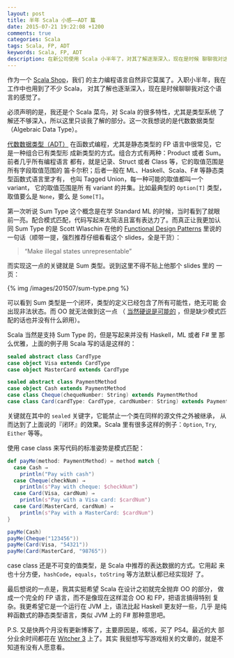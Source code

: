 ```yaml
---
layout: post
title: 半年 Scala 小感——ADT 篇
date: 2015-07-21 19:22:08 +1200
comments: true
categories: Scala
tags: Scala, FP, ADT
keywords: Scala, FP, ADT
description: 在新公司使用 Scala 小半年了，对其了解逐渐深入，现在是时候 聊聊我对这个语言的感觉了。这一次先说我喜欢的地方：ADT 和 Monad。
---
```


作为一个 [Scala Shop](http://movio.co/career/#gotoOpenPositions)，我们
的主力编程语言自然非它莫属了。入职小半年，我在工作中也用到了不少 Scala，
对其了解也逐渐深入，现在是时候聊聊我对这个语言的感觉了。

必须声明的是，我还是个 Scala 菜鸟，对 Scala 的很多特性，尤其是类型系统
了解还不够深入，所以这里只谈我了解的部分。这一次我想说的是代数数据类型
（Algebraic Data Type）。

[代数数据类型（ADT）](https://en.wikipedia.org/wiki/Algebraic_data_type)
在函数式编程，尤其是静态类型的 FP 语言中很常见，它是一种组合已有类型形
成新类型的方式。组合方式有两种：Product 或者 Sum。前者几乎所有编程语言
都有，就是记录、Struct 或者 Class 等，它的取值范围是所有字段取值范围的
笛卡尔积；后者一般在 ML、Haskell、Scala、F# 等静态类型函数式语言里才有，
也叫 Tagged Union，每一种可能的取值都叫一个 variant， 它的取值范围是所
有 variant 的并集。比如最典型的 `Option[T]` 类型，取值要么是 `None`，要么
是 `Some[T]`。

第一次听说 Sum Type 这个概念是在学 Standard ML 的时候，当时看到了就眼
前一亮。配合模式匹配，代码写起来太简洁且富有表达力了。而真正让我更加认
同 Sum Type 的是 Scott Wlaschin 在他的
[Functional Design Patterns](http://www.slideshare.net/ScottWlaschin/fp-patterns-buildstufflt)
里说的一句话（顺带一提，强烈推荐仔细看看这个 slides，全是干货）：

> “Make illegal states unrepresentable”

<!--more-->

而实现这一点的关键就是 Sum 类型。说到这里不得不贴上他那个 slides 里的
一页：

{% img /images/201507/sum-type.png %}

可以看到 Sum 类型是一个闭环，类型的定义已经包含了所有可能性，绝无可能
会出现非法状态。而 OO 就无法做到这一点
（
[当然硬说是可能的](http://grundlefleck.github.io/2014/07/17/sealing-algebraic-data-types-in-java.html)
，但是缺少模式匹配的话也并没有什么卵用）。

Scala 当然是支持 Sum Type 的，但是写起来并没有 Haskell，ML 或者 F# 里
那么优雅，上面的例子用 Scala 写的话是这样的：

```scala
sealed abstract class CardType
case object Visa extends CardType
case object MasterCard extends CardType

sealed abstract class PaymentMethod
case object Cash extends PaymentMethod
case class Cheque(chequeNumber: String) extends PaymentMethod
case class Card(cardType: CardType, cardNumber: String) extends PaymentMethod
```

关键就在其中的 `sealed` 关键字，它能禁止一个类在同样的源文件之外被继承，
从而达到了上面说的『闭环』的效果。Scala 里有很多这样的例子：`Option`,
`Try`, `Either` 等等。

使用 case class 来写代码的标准姿势是模式匹配：

```scala
def payMe(method: PaymentMethod) = method match {
  case Cash ⇒
    println("Pay with cash")
  case Cheque(checkNum) ⇒
    println(s"Pay with cheque: $checkNum")
  case Card(Visa, cardNum) ⇒
    println(s"Pay with a Visa card: $cardNum")
  case Card(MasterCard, cardNum) ⇒
    println(s"Pay with a MasterCard: $cardNum")
}

payMe(Cash)
payMe(Cheque("123456"))
payMe(Card(Visa, "54321"))
payMe(Card(MasterCard, "98765"))
```

case class 还是不可变的值类型，是 Scala 中推荐的表达数据的方式。它用起
来也十分方便，`hashCode`，`equals`，`toString` 等方法默认都已经实现好
了。

最后想说的一点是，我其实挺希望 Scala 在设计之初就完全抛弃 OO 的部分，
做成一个完全的 FP 语言，而不是像现在这样混合 OO 和 FP，把语言搞得特别
复杂。我更希望它是一个运行在 JVM 上，语法比起 Haskell 更友好一些，几乎
是纯粹函数式的静态类型语言，类似 JVM 上的 F# 那种意思吧。

P.S. 又是快两个月没有更新博客了，主要原因是，咳咳，买了 PS4。最近的大
部分业余时间都花在 [Witcher 3](http://www.thewitcher.com/) 上了。其实
我挺想写写游戏相关的文章的，就是不知道有没有人愿意看。
